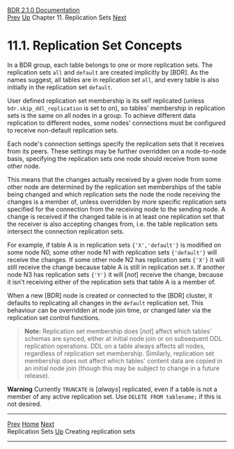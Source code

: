   [BDR 2.1.0 Documentation](README.md)                                                                                                         
  [Prev](replication-sets.md "Replication Sets")   [Up](replication-sets.md)    Chapter 11. Replication Sets    [Next](replication-sets-creation.md "Creating replication sets")  


# 11.1. Replication Set Concepts

In a BDR group, each table belongs to one or more replication sets. The
replication sets `all` and `default` are created
implicitly by [BDR]. As the names suggest, all tables are
in replication set `all`, and every table is also initially in
the replication set `default`.

User defined replication set membership is its self replicated (unless
`bdr.skip_ddl_replication` is set to on), so tables\'
membership in replication sets is the same on all nodes in a group. To
achieve different data replication to different nodes, some nodes\'
connections must be configured to receive non-default replication sets.

Each node\'s connection settings specify the replication sets that it
receives from its peers. These settings may be further overridden on a
node-to-node basis, specifying the replication sets one node should
receive from some other node.

This means that the changes actually received by a given node from some
other node are determined by the replication set memberships of the
table being changed and which replication sets the node the node
receiving the changes is a member of, unless overridden by more specific
replication sets specified for the connection from the receiving node to
the sending node. A change is received if the changed table is in at
least one replication set that the receiver is also accepting changes
from, i.e. the table replication sets intersect the connection
replication sets.

For example, if table A is in replication sets
`{'X','default'}` is modified on some node N0, some other node
N1 with replication sets `{'default'}` will receive the
changes. If some other node N2 has replication sets `{'X'}` it
will still receive the change because table A is still in replication
set `X`. If another node N3 has replication sets
`{'Y'}` it will [*not*] receive the change, because
it isn\'t receiving either of the replication sets that table A is a
member of.

When a new [BDR] node is created or connected to the
[BDR] cluster, it defaults to replicating all changes in
the `default` replication set. This behaviour can be
overridden at node join time, or changed later via the replication set
control functions.

> **Note:** Replication set membership does [*not*] affect
> which tables\' schemas are synced, either at initial node join or on
> subsequent DDL replication operations. DDL on a table always affects
> all nodes, regardless of replication set membership. Similarly,
> replication set membership does not affect which tables\' content data
> are copied in an initial node join (though this may be subject to
> change in a future release).

  **Warning**
  Currently `TRUNCATE` is [*always*] replicated, even if a table is not a member of any active replication set. Use `DELETE FROM tablename;` if this is not desired.



  ---------------------------------------------- -------------------------------------------- -------------------------------------------------------
  [Prev](replication-sets.md)        [Home](README.md)         [Next](replication-sets-creation.md)  
  Replication Sets                                [Up](replication-sets.md)                                Creating replication sets
  ---------------------------------------------- -------------------------------------------- -------------------------------------------------------
